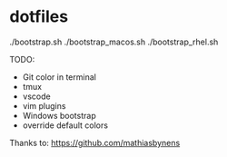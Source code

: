 # dotfiles

./bootstrap.sh
./bootstrap_macos.sh
./bootstrap_rhel.sh

TODO:
- Git color in terminal
- tmux
- vscode
- vim plugins
- Windows bootstrap
- override default colors

Thanks to: https://github.com/mathiasbynens
